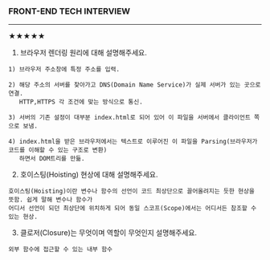 ### FRONT-END TECH INTERVIEW
----
★★★★★<br>
  1. 브라우저 렌더링 원리에 대해 설명해주세요.
  
    1) 브라우저 주소창에 특정 주소를 입력.  
    
    2) 해당 주소의 서버를 찾아가고 DNS(Domain Name Service)가 실제 서버가 있는 곳으로 연결. 
       HTTP,HTTPS 각 조건에 맞는 방식으로 통신.
       
    3) 서버의 기존 설정이 대부분 index.html로 되어 있어 이 파일을 서버에서 클라이언트 쪽으로 보냄.
    
    4) index.html을 받은 브라우저에서는 텍스트로 이루어진 이 파일을 Parsing(브라우저가 코드를 이해할 수 있는 구조로 변환)
       하면서 DOM트리를 만듦.

  2. 호이스팅(Hoisting) 현상에 대해 설명해주세요.
  
    호이스팅(Hoisting)이란 변수나 함수의 선언이 코드 최상단으로 끌어올려지는 듯한 현상을 뜻함. 쉽게 말해 변수나 함수가
    어디서 선언이 되던 최상단에 위치하게 되어 동일 스코프(Scope)에서는 어디서든 참조할 수 있는 현상.

  3. 클로저(Closure)는 무엇이며 역할이 무엇인지 설명해주세요.

    외부 함수에 접근할 수 있는 내부 함수
